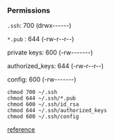 ### Permissions

`.ssh`: 700 (drwx------)

`*.pub` : 644 (-rw-r--r--)

private keys: 600 (-rw-------)

authorized_keys: 644 (-rw-r--r--)

config: 600 (-rw-------)

```
chmod 700 ~/.ssh 
chmod 644 ~/.ssh/*.pub 
chmod 600 ~/.ssh/id_rsa 
chmod 644 ~/.ssh/authorized_keys
chmod 600 ~/.ssh/config
```

[reference](https://superuser.com/questions/215504/permissions-on-private-key-in-ssh-folder)

